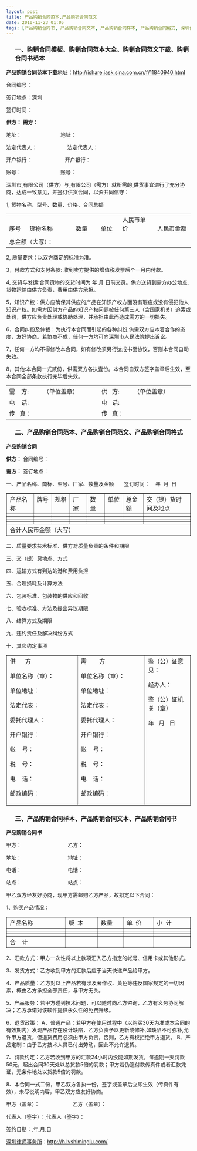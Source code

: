 ```yaml
---
layout: post
title: 产品购销合同范本,产品购销合同范文
date: 2010-11-23 01:05
tags: [产品购销合同书, 产品购销合同文本, 产品购销合同样本, 产品购销合同格式, 深圳合同纠纷律师, 范文, 购销合同书范本, 购销合同模板, 购销合同范文下载, 购销合同范本大全]
---
```

<ol>
<h3>一、购销合同模板、购销合同范本大全、购销合同范文下载、购销合同书范本</h3>
</ol>
<strong>产品购销合同范本下载</strong>地址：<a href="http://ishare.iask.sina.com.cn/f/11840940.html" target="_blank">http://ishare.iask.sina.com.cn/f/11840940.html</a>

合同编号：

签订地点：深圳

签订时间：

<strong>供方：</strong><strong> </strong><strong>需方：</strong><strong> </strong>

地址：                           地址：

法定代表人：                     法定代表人：

开户银行：                       开户银行：

账号：                           账号：<strong> </strong>

深圳市<span style="text-decoration: underline;"> </span>有限公司（供方）与<span style="text-decoration: underline;"> </span> 有限公司（需方）就所需的<span style="text-decoration: underline;"> </span>供货事宜进行了充分协商，达成一致意见，并签订供货合同，以资共同信守：

1, 货物名称、型号、数量、价格、合同总额
<table border="0" cellspacing="0" cellpadding="0">
<tbody>
<tr>
<td width="57" valign="bottom">序号</td>
<td width="184" valign="bottom">货物名称</td>
<td width="80" valign="bottom">数量</td>
<td width="64" valign="bottom">单位</td>
<td width="128" valign="bottom">人民币单价</td>
<td width="136" valign="bottom">人民币金额</td>
</tr>
<tr>
<td width="57" valign="top"></td>
<td width="184" valign="top"></td>
<td width="80" valign="top"></td>
<td width="64" valign="top"></td>
<td width="128" valign="top"></td>
<td width="136" valign="top"></td>
</tr>
<tr>
<td colspan="5" width="513" valign="bottom">总金额（大写）：</td>
<td width="136" valign="bottom"></td>
</tr>
</tbody>
</table>
2, 质量要求：以双方商定的标准为准。

3，付款方式和支付条款: 收到卖方提供的增值税发票后个一月内付款。

4, 交货与发运:合同货物的交货时间为 年 月 日前交货。供方送货到需方办公地点, 货物运输由供方负责，费用由供方承担。

5，知识产权：供方应确保其供应的产品在知识产权方面没有瑕疵或没有侵犯他人知识产权。如需方因供方产品的知识产权问题被任何第三人（含国家机关）追索或处罚，供方应负责处理或协助处理，并承担由此而造成需方的一切损失。

6，合同纠纷及仲裁：为执行本合同而引起的各种纠纷,供需双方应本着合作的态度，友好协商。若协商不成，任何一方均可向深圳市人民法院提出诉讼。

7，任何一方均不得修改本合同，如有修改须另行达成书面协议，否则本合同自动失效。

8，其他:本合同一式贰份，供需双方各执壹份。本合同自双方签字盖章后生效，至本合同全部条款执行完毕后失效。
<table border="0" cellspacing="0" cellpadding="0">
<tbody>
<tr>
<td width="104">需    方:</td>
<td width="208">（单位盖章）</td>
<td width="96">供   方:</td>
<td width="216">（单位盖章）</td>
</tr>
<tr>
<td width="104">电    话:</td>
<td width="208"></td>
<td width="96">电   话:</td>
<td width="216"></td>
</tr>
<tr>
<td width="104">传   真：</td>
<td width="208"></td>
<td width="96">传   真：</td>
<td width="216"></td>
</tr>
</tbody>
</table>
<ol>
<h3>二、产品购销合同范本、产品购销合同范文、产品购销合同格式</h3>
</ol>
<strong>产品购销合同</strong>

<strong>供方：</strong> 合同编号：

<strong>需方：</strong> 签订地点：

一、产品名称、商标、型号、厂家、数量及金额       <strong> </strong>签订时间：    年  月  日<strong> </strong>
<table border="1" cellspacing="0" cellpadding="0">
<tbody>
<tr>
<td width="98" valign="top">产品名称</td>
<td width="49" valign="top">牌号</td>
<td width="49" valign="top">规格</td>
<td width="43" valign="top">厂家</td>
<td width="48" valign="top">数量</td>
<td width="49" valign="top">单位</td>
<td width="63" valign="top">总金额</td>
<td width="175" valign="top">交（提）货时间及地点</td>
</tr>
<tr>
<td width="98" valign="top"></td>
<td width="49" valign="top"></td>
<td width="49" valign="top"></td>
<td width="43" valign="top"></td>
<td width="48" valign="top"></td>
<td width="49" valign="top"></td>
<td width="63" valign="top"></td>
<td width="175" valign="top"></td>
</tr>
<tr>
<td width="98" valign="top"></td>
<td width="49" valign="top"></td>
<td width="49" valign="top"></td>
<td width="43" valign="top"></td>
<td width="48" valign="top"></td>
<td width="49" valign="top"></td>
<td width="63" valign="top"></td>
<td width="175" valign="top"></td>
</tr>
<tr>
<td width="98" valign="top"></td>
<td width="49" valign="top"></td>
<td width="49" valign="top"></td>
<td width="43" valign="top"></td>
<td width="48" valign="top"></td>
<td width="49" valign="top"></td>
<td width="63" valign="top"></td>
<td width="175" valign="top"></td>
</tr>
<tr>
<td width="98" valign="top"></td>
<td width="49" valign="top"></td>
<td width="49" valign="top"></td>
<td width="43" valign="top"></td>
<td width="48" valign="top"></td>
<td width="49" valign="top"></td>
<td width="63" valign="top"></td>
<td width="175" valign="top"></td>
</tr>
<tr>
<td colspan="8" width="574" valign="top">合计人民币金额（大写）</td>
</tr>
</tbody>
</table>
二、质量要求技术标准、供方对质量负责的条件和期限

<span style="text-decoration: underline;"> </span>

三、交（提）货地点、方式

<span style="text-decoration: underline;"> </span>

四、运输方式有到达站港和费用负担

<span style="text-decoration: underline;"> </span>

五、合理损耗及计算方法

<span style="text-decoration: underline;"> </span>

六、包装标准、包装物的供应和回收

<span style="text-decoration: underline;"> </span>

七、验收标准、方法及提出异议期限

<span style="text-decoration: underline;"> </span>

八、结算方式及期限

<span style="text-decoration: underline;"> </span>

九、违约责任及解决纠纷方式

<span style="text-decoration: underline;"> </span>

十、其它约定事项

<span style="text-decoration: underline;"> </span>
<table border="1" cellspacing="0" cellpadding="0" width="581">
<tbody>
<tr>
<td width="231" valign="top">供      方

单位名称（章）：

单位地址：

法定代表：

委托代理人：

开户银行：

帐    号：

税    号：

电    话：

邮政编码：</td>
<td width="217" valign="top">需        方

单位名称（章）：

单位地址：

法定代表：

委托代理人：

开户银行：

帐    号：

税    号：

电    话：

邮政编码：</td>
<td width="133" valign="top">鉴（公）证意见：

经办人：

鉴（公）证机关（章）

年     月   日</td>
</tr>
</tbody>
</table>
<span style="text-decoration: underline;"> </span>
<ol>
<h3>三、产品购销合同样本、产品购销合同文本、产品购销合同书</h3>
</ol>
<strong>产品购销合同书</strong>

甲方：                                乙方：

地址：                                地址：

电话：                                电话：

站点：                                站点：

甲乙双方经友好协商，现甲方需邮购乙方产品，故拟定以下合同：

1、购买产品情况：
<table border="1" cellspacing="0" cellpadding="0">
<tbody>
<tr>
<td width="199" valign="top">产品名称</td>
<td width="96" valign="top">版  本</td>
<td width="72" valign="top">数量</td>
<td width="87" valign="top">单  价</td>
<td width="114" valign="top">小  计</td>
</tr>
<tr>
<td width="199" valign="top"></td>
<td width="96" valign="top"></td>
<td width="72" valign="top"></td>
<td width="87" valign="top"></td>
<td width="114" valign="top"></td>
</tr>
<tr>
<td width="199" valign="top"></td>
<td width="96" valign="top"></td>
<td width="72" valign="top"></td>
<td width="87" valign="top"></td>
<td width="114" valign="top"></td>
</tr>
<tr>
<td width="199" valign="top"></td>
<td width="96" valign="top"></td>
<td width="72" valign="top"></td>
<td width="87" valign="top"></td>
<td width="114" valign="top"></td>
</tr>
<tr>
<td width="199" valign="top">合    计</td>
<td width="96" valign="top"></td>
<td width="72" valign="top"></td>
<td width="87" valign="top"></td>
<td width="114" valign="top"></td>
</tr>
</tbody>
</table>
2、汇款方式：甲方一次性将以上款项汇入乙方指定的帐号、信用卡或其他形式。

3、发货方式：乙方收到甲方的汇款后应于当天快递产品给甲方。

4、产品质量：乙方对以上产品若有涉及著作权、黄色等违反国家规定的一切因素，概由乙方承担全部责任，与甲方无关。

5、产品服务：若甲方碰到技术问题，可以随时向乙方咨询，乙方有义务协同解决；乙方承诺对该软件提供永久性的免费升级。

6、退货政策：
A、普通产品：若甲方在使用过程中（以购买30天为准或本合同的有效期内）发现产品存在设计缺陷，乙方负责予以更新或修补,如缺陷不可弥补,允许甲方退货，但退货费用必须由甲方负责，否则，乙方有权拒绝甲方退货。
B、产品定制：由于乙方技术人员已付出劳动，因此不允许退货。

7、罚款约定：乙方若收到甲方的汇款24小时内没能如期发货，每逾期一天罚款50元，超出合同30天处以总货款5倍的罚款；甲方若伪造付款传真件或者汇款凭证，无条件地处以货款5倍的罚款。

8、本合同一式二份，甲乙双方各执一份，签字或盖章后立即生效（传真件有效），未尽说明内容，甲乙双方应友好协商。

甲方（盖章）：                       乙方（盖章）：

代表人（签字）：<span style="text-decoration: underline;"> </span> 代表人（签字）：<span style="text-decoration: underline;"> </span>

签约日期：<span style="text-decoration: underline;"> </span>年<span style="text-decoration: underline;"> </span>月<span style="text-decoration: underline;"> </span>日

<a href="http://h.lvshiminglu.com/">深圳律师事务所</a>：<a href="http://h.lvshiminglu.com/">http://h.lvshiminglu.com/</a>

